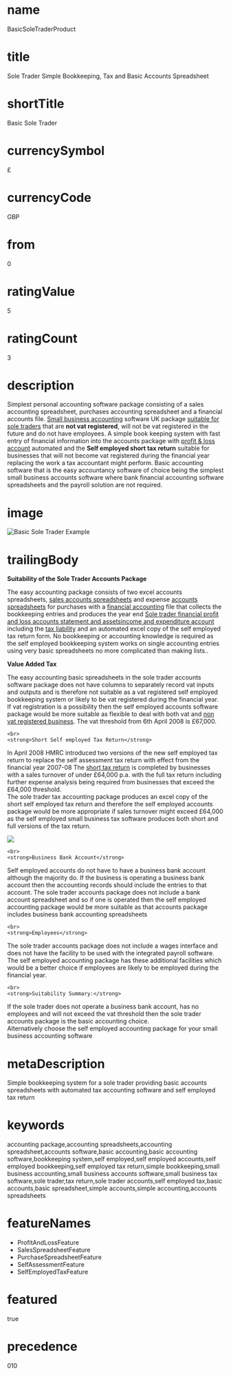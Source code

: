 # name
BasicSoleTraderProduct

# title
Sole Trader Simple Bookkeeping, Tax and Basic Accounts Spreadsheet

# shortTitle
Basic Sole Trader

# currencySymbol
£

# currencyCode
GBP

# from
0

# ratingValue
5

# ratingCount
3

# description
Simplest personal accounting software package consisting of a sales accounting spreadsheet, purchases accounting spreadsheet and a financial accounts file. <u><a href="product.html?product=BasicSoleTraderProduct">Small business accounting</a></u> software UK package <u><a href="product.html?product=BasicSoleTraderProduct">suitable for sole traders</a></u> that are <strong>not vat registered</strong>, will not be vat registered in the future and do not have employees. A simple book keeping system with fast entry of financial information into the accounts package with <a href="feature.html?feature=ProfitAndLossFeature">profit &amp; loss account</a> automated and the <strong>Self employed short tax return</strong> suitable for businesses that will not become vat registered during the financial year replacing the work a tax accountant might perform. Basic accounting software that is the easy accountancy software of choice being the simplest small business accounts software where bank financial accounting software spreadsheets and the payroll solution are not required.

# image
![Basic Sole Trader Example](assets/2720388.png)

# trailingBody
<p>
    <strong>Suitability of the Sole Trader Accounts Package</strong>
</p>
<p>
    The easy accounting package consists of two excel accounts spreadsheets, <a href="feature.html?feature=SalesSpreadsheetFeature">sales accounts spreadsheets</a> and expense <a href="feature.html?feature=SalesSpreadsheetFeature">accounts spreadsheets</a> for purchases with a <a href="feature.html?feature=ProfitAndLossFeature">financial accounting</a> file that collects the bookkeeping entries and produces the year end <a href="feature.html?feature=ProfitAndLossFeature">Sole trader financial profit and loss accounts statement and assets</a><a href="feature.html?feature=ProfitAndLossFeature">income and expenditure accoun</a><a href="feature.html?feature=ProfitAndLossFeature">t</a> including the <a href="feature.html?feature=SelfEmployedTaxFeature">tax liability</a> and an automated excel copy of the self employed tax return form. No bookkeeping or accounting knowledge is required as the self employed bookkeeping system works on single accounting entries using very basic spreadsheets no more complicated than making lists..
</p>
<p>
    <strong>Value Added Tax</strong>
</p>
<p>
    The easy accounting basic spreadsheets in the sole trader accounts software package does not have columns to separately record vat inputs and outputs and is therefore not suitable as a vat registered self employed bookkeeping system or likely to be vat registered during the financial year. If vat registration is a possibility then the self employed accounts software package would be more suitable as flexible to deal with both vat and <a href="feature.html?feature=VatReturnsFeature">non vat registered business</a>. The vat threshold from 6th April 2008 is &pound;67,000.
    <br>
     
    <br>
    <strong>Short Self employed Tax Return</strong>
</p>
<p>
    In April 2008 HMRC introduced two versions of the new self employed tax return to replace the self assessment tax return with effect from the financial year 2007-08 The <a href="feature.html?feature=SelfAssessmentFeature">short tax return</a> is completed by businesses with a sales turnover of under &pound;64,000 p.a. with the full tax return including further expense analysis being required from businesses that exceed the &pound;64,000 threshold.
    <br>
    The sole trader tax accounting package produces an excel copy of the short self employed tax return and therefore the self employed accounts package would be more appropriate if sales turnover might exceed &pound;64,000 as the self employed small business tax software produces both short and full versions of the tax return.
</p>
<p>
    <span><img src="assets/2720372.png" /></span>
    <br>
     
    <br>
    <strong>Business Bank Account</strong>
</p>
<p>
    Self employed accounts do not have to have a business bank account although the majority do. If the business is operating a business bank account then the accounting records should include the entries to that account. The sole trader accounts package does not include a bank account spreadsheet and so if one is operated then the self employed accounting package would be more suitable as that accounts package includes business bank accounting spreadsheets
    <br>
     
    <br>
    <strong>Employees</strong>
</p>
<p>
    The sole trader accounts package does not include a wages interface and does not have the facility to be used with the integrated payroll software. The self employed accounting package has these additional facilities which would be a better choice if employees are likely to be employed during the financial year.
    <br>
     
    <br>
    <strong>Suitability Summary:</strong>
</p>
<p>
    If the sole trader does not operate a business bank account, has no employees and will not exceed the vat threshold then the sole trader accounts package is the basic accounting choice.
    <br>
    Alternatively choose the self employed accounting package for your small business accounting software
</p>


# metaDescription
Simple bookkeeping system for a sole trader providing basic accounts spreadsheets with automated tax accounting software and self employed tax return

# keywords
accounting package,accounting spreadsheets,accounting spreadsheet,accounts software,basic accounting,basic accounting software,bookkeeping system,self employed,self employed accounts,self employed bookkeeping,self employed tax return,simple bookkeeping,small business accounting,small business accounts software,small business tax software,sole trader,tax return,sole trader accounts,self employed tax,basic accounts,basic spreadsheet,simple accounts,simple accounting,accounts spreadsheets

# featureNames
- ProfitAndLossFeature
- SalesSpreadsheetFeature
- PurchaseSpreadsheetFeature
- SelfAssessmentFeature
- SelfEmployedTaxFeature

# featured
true

# precedence
010

